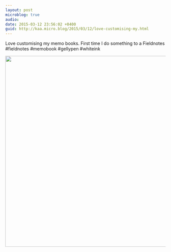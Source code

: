 ```yaml
---
layout: post
microblog: true
audio: 
date: 2015-03-12 23:56:02 +0400
guid: http://kaa.micro.blog/2015/03/12/love-customising-my.html
---
```

Love customising my memo books. First time I do something to a Fieldnotes #fieldnotes #memobook #gellypen #whiteink

<img src="https://micro.kaa.bz/uploads/2018/00fac35af7.jpg" width="600" height="600" />
